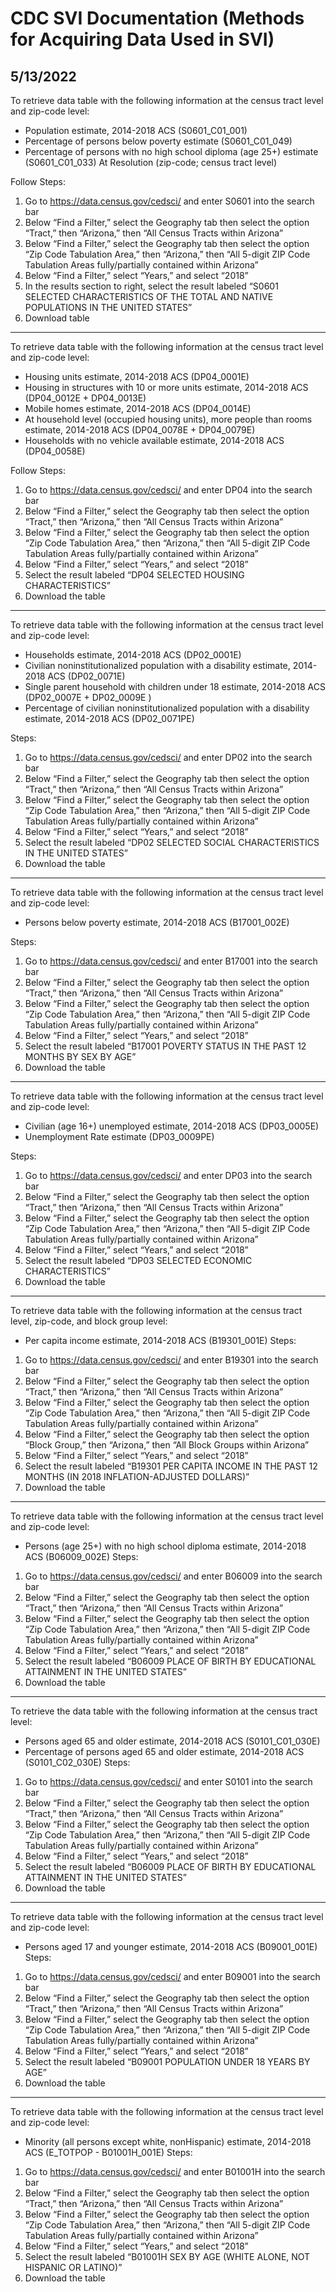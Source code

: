 # CDC SVI Documentation (Methods for Acquiring Data Used in SVI)

5/13/2022
--------------
To retrieve data table with the following information at the census tract level and zip-code level: 
* Population estimate, 2014-2018 ACS (S0601_C01_001)
* Percentage of persons below poverty estimate (S0601_C01_049)
* Percentage of persons with no high school diploma (age 25+) estimate (S0601_C01_033)
At Resolution (zip-code; census tract level)

Follow Steps:
1. Go to https://data.census.gov/cedsci/ and enter S0601 into the search bar
2. Below “Find a Filter,” select the Geography tab then select the option “Tract,” then “Arizona,” then “All Census Tracts within Arizona”
3. Below “Find a Filter,” select the Geography tab then select the option “Zip Code Tabulation Area,” then “Arizona,” then “All 5-digit ZIP Code Tabulation Areas fully/partially contained within Arizona”
4. Below “Find a Filter,” select “Years,” and select “2018”
5. In the results section to right, select the result labeled “S0601  SELECTED CHARACTERISTICS OF THE TOTAL AND NATIVE POPULATIONS IN THE UNITED STATES”
6. Download table
--------------
To retrieve data table with the following information at the census tract level and zip-code level: 
* Housing units estimate, 2014-2018 ACS (DP04_0001E)
* Housing in structures with 10 or more units estimate, 2014-2018 ACS (DP04_0012E + DP04_0013E)
* Mobile homes estimate, 2014-2018 ACS (DP04_0014E)
* At household level (occupied housing units), more people than rooms estimate, 2014-2018 ACS (DP04_0078E + DP04_0079E)
* Households with no vehicle available estimate, 2014-2018 ACS (DP04_0058E)

Follow Steps:
1. Go to https://data.census.gov/cedsci/ and enter DP04 into the search bar
1. Below “Find a Filter,” select the Geography tab then select the option “Tract,” then “Arizona,” then “All Census Tracts within Arizona”
1. Below “Find a Filter,” select the Geography tab then select the option “Zip Code Tabulation Area,” then “Arizona,” then “All 5-digit ZIP Code Tabulation Areas fully/partially contained within Arizona”
1. Below “Find a Filter,” select “Years,” and select “2018”
1. Select the result labeled “DP04  SELECTED HOUSING CHARACTERISTICS”
1. Download the table
--------------
To retrieve data table with the following information at the census tract level and zip-code level: 
* Households estimate, 2014-2018 ACS (DP02_0001E)
* Civilian noninstitutionalized population with a disability estimate, 2014-2018 ACS (DP02_0071E)
* Single parent household with children under 18 estimate, 2014-2018 ACS (DP02_0007E + DP02_0009E )
* Percentage of civilian noninstitutionalized population with a disability estimate, 2014-2018 ACS (DP02_0071PE)

Steps:
1. Go to https://data.census.gov/cedsci/ and enter DP02 into the search bar
1. Below “Find a Filter,” select the Geography tab then select the option “Tract,” then “Arizona,” then “All Census Tracts within Arizona”
1. Below “Find a Filter,” select the Geography tab then select the option “Zip Code Tabulation Area,” then “Arizona,” then “All 5-digit ZIP Code Tabulation Areas fully/partially contained within Arizona”
1. Below “Find a Filter,” select “Years,” and select “2018”
1. Select the result labeled “DP02  SELECTED SOCIAL CHARACTERISTICS IN THE UNITED STATES”
1. Download the table
--------------
To retrieve data table with the following information at the census tract level and zip-code level: 
* Persons below poverty estimate, 2014-2018 ACS (B17001_002E)

Steps:
1. Go to https://data.census.gov/cedsci/ and enter B17001 into the search bar
1. Below “Find a Filter,” select the Geography tab then select the option “Tract,” then “Arizona,” then “All Census Tracts within Arizona”
1. Below “Find a Filter,” select the Geography tab then select the option “Zip Code Tabulation Area,” then “Arizona,” then “All 5-digit ZIP Code Tabulation Areas fully/partially contained within Arizona”
1. Below “Find a Filter,” select “Years,” and select “2018”
1. Select the result labeled “B17001  POVERTY STATUS IN THE PAST 12 MONTHS BY SEX BY AGE”
1. Download the table
--------------
To retrieve data table with the following information at the census tract level and zip-code level: 
* Civilian (age 16+) unemployed estimate, 2014-2018 ACS (DP03_0005E)
* Unemployment Rate estimate (DP03_0009PE)

Steps:
1. Go to https://data.census.gov/cedsci/ and enter DP03 into the search bar
1. Below “Find a Filter,” select the Geography tab then select the option “Tract,” then “Arizona,” then “All Census Tracts within Arizona”
1. Below “Find a Filter,” select the Geography tab then select the option “Zip Code Tabulation Area,” then “Arizona,” then “All 5-digit ZIP Code Tabulation Areas fully/partially contained within Arizona”
1. Below “Find a Filter,” select “Years,” and select “2018”
1. Select the result labeled “DP03  SELECTED ECONOMIC CHARACTERISTICS”
1. Download the table
--------------
To retrieve data table with the following information at the census tract level, zip-code, and block group level: 
* Per capita income estimate, 2014-2018 ACS (B19301_001E)
Steps:
1. Go to https://data.census.gov/cedsci/ and enter B19301 into the search bar
1. Below “Find a Filter,” select the Geography tab then select the option “Tract,” then “Arizona,” then “All Census Tracts within Arizona”
1. Below “Find a Filter,” select the Geography tab then select the option “Zip Code Tabulation Area,” then “Arizona,” then “All 5-digit ZIP Code Tabulation Areas fully/partially contained within Arizona”
1. Below “Find a Filter,” select the Geography tab then select the option “Block Group,” then “Arizona,” then “All Block Groups within Arizona”
1. Below “Find a Filter,” select “Years,” and select “2018”
1. Select the result labeled “B19301  PER CAPITA INCOME IN THE PAST 12 MONTHS (IN 2018 INFLATION-ADJUSTED DOLLARS)”
1. Download the table
--------------
To retrieve data table with the following information at the census tract level and zip-code level: 
* Persons (age 25+) with no high school diploma estimate, 2014-2018 ACS (B06009_002E)
Steps:
1. Go to https://data.census.gov/cedsci/ and enter B06009 into the search bar
1. Below “Find a Filter,” select the Geography tab then select the option “Tract,” then “Arizona,” then “All Census Tracts within Arizona”
1. Below “Find a Filter,” select the Geography tab then select the option “Zip Code Tabulation Area,” then “Arizona,” then “All 5-digit ZIP Code Tabulation Areas fully/partially contained within Arizona”
1. Below “Find a Filter,” select “Years,” and select “2018”
1. Select the result labeled “B06009  PLACE OF BIRTH BY EDUCATIONAL ATTAINMENT IN THE UNITED STATES”
1. Download the table
--------------
To retrieve the data table with the following information at the census tract level:
* Persons aged 65 and older estimate, 2014-2018 ACS (S0101_C01_030E)
* Percentage of persons aged 65 and older estimate, 2014-2018 ACS (S0101_C02_030E)
Steps:
1. Go to https://data.census.gov/cedsci/ and enter S0101 into the search bar
1. Below “Find a Filter,” select the Geography tab then select the option “Tract,” then “Arizona,” then “All Census Tracts within Arizona”
1. Below “Find a Filter,” select the Geography tab then select the option “Zip Code Tabulation Area,” then “Arizona,” then “All 5-digit ZIP Code Tabulation Areas fully/partially contained within Arizona”
1. Below “Find a Filter,” select “Years,” and select “2018”
1. Select the result labeled “B06009  PLACE OF BIRTH BY EDUCATIONAL ATTAINMENT IN THE UNITED STATES”
1. Download the table
--------------
To retrieve data table with the following information at the census tract level and zip-code level: 
* Persons aged 17 and younger estimate, 2014-2018 ACS (B09001_001E)
Steps:
1. Go to https://data.census.gov/cedsci/ and enter B09001 into the search bar
1. Below “Find a Filter,” select the Geography tab then select the option “Tract,” then “Arizona,” then “All Census Tracts within Arizona”
1. Below “Find a Filter,” select the Geography tab then select the option “Zip Code Tabulation Area,” then “Arizona,” then “All 5-digit ZIP Code Tabulation Areas fully/partially contained within Arizona”
1. Below “Find a Filter,” select “Years,” and select “2018”
1. Select the result labeled “B09001  POPULATION UNDER 18 YEARS BY AGE”
1. Download the table
--------------
To retrieve data table with the following information at the census tract level and zip-code level: 
* Minority (all persons except white, nonHispanic) estimate, 2014-2018 ACS (E_TOTPOP - B01001H_001E)
Steps:
1. Go to https://data.census.gov/cedsci/ and enter B01001H into the search bar
1. Below “Find a Filter,” select the Geography tab then select the option “Tract,” then “Arizona,” then “All Census Tracts within Arizona”
1. Below “Find a Filter,” select the Geography tab then select the option “Zip Code Tabulation Area,” then “Arizona,” then “All 5-digit ZIP Code Tabulation Areas fully/partially contained within Arizona”
1. Below “Find a Filter,” select “Years,” and select “2018”
1. Select the result labeled “B01001H  SEX BY AGE (WHITE ALONE, NOT HISPANIC OR LATINO)”
1. Download the table
